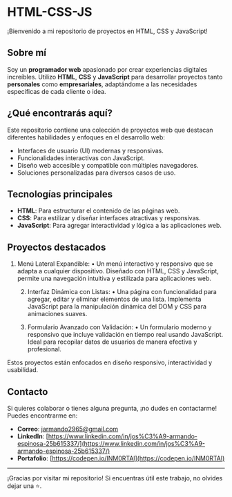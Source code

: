 # HTML-CSS-JS

¡Bienvenido a mi repositorio de proyectos en HTML, CSS y JavaScript!

## Sobre mí

Soy un **programador web** apasionado por crear experiencias digitales increíbles. Utilizo **HTML**, **CSS** y **JavaScript** para desarrollar proyectos tanto **personales** como **empresariales**, adaptándome a las necesidades específicas de cada cliente o idea.

## ¿Qué encontrarás aquí?

Este repositorio contiene una colección de proyectos web que destacan diferentes habilidades y enfoques en el desarrollo web:

- Interfaces de usuario (UI) modernas y responsivas.
- Funcionalidades interactivas con JavaScript.
- Diseño web accesible y compatible con múltiples navegadores.
- Soluciones personalizadas para diversos casos de uso.

## Tecnologías principales

- **HTML**: Para estructurar el contenido de las páginas web.
- **CSS**: Para estilizar y diseñar interfaces atractivas y responsivas.
- **JavaScript**: Para agregar interactividad y lógica a las aplicaciones web.

## Proyectos destacados

1.	Menú Lateral Expandible:
	•	Un menú interactivo y responsivo que se adapta a cualquier dispositivo. Diseñado con HTML, CSS y JavaScript, permite una navegación intuitiva y estilizada para aplicaciones web.

	2.	Interfaz Dinámica con Listas:
	•	Una página con funcionalidad para agregar, editar y eliminar elementos de una lista. Implementa JavaScript para la manipulación dinámica del DOM y CSS para animaciones suaves.

	3.	Formulario Avanzado con Validación:
	•	Un formulario moderno y responsivo que incluye validación en tiempo real usando JavaScript. Ideal para recopilar datos de usuarios de manera efectiva y profesional.

Estos proyectos están enfocados en diseño responsivo, interactividad y usabilidad.

## Contacto

Si quieres colaborar o tienes alguna pregunta, ¡no dudes en contactarme!  
Puedes encontrarme en:

- **Correo**: [jarmando2965@gmail.com](jarmando2965@gmail.com)
- **LinkedIn**: [https://www.linkedin.com/in/jos%C3%A9-armando-espinosa-25b615337/](https://www.linkedin.com/in/jos%C3%A9-armando-espinosa-25b615337/)
- **Portafolio**: [https://codepen.io/INM0RTAl](https://codepen.io/INM0RTAl)

---

¡Gracias por visitar mi repositorio! Si encuentras útil este trabajo, no olvides dejar una ⭐.
